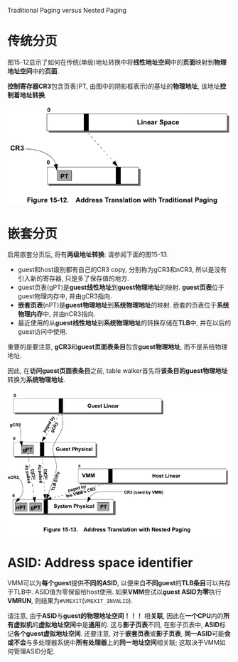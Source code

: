
Traditional Paging versus Nested Paging

# 传统分页

图15-12显示了如何在传统(单级)地址转换中将**线性地址空间**中的**页面**映射到**物理地址空间**中的**页面**. 

**控制寄存器CR3**包含页表(PT, 由图中的阴影框表示)的基址的**物理地址**, 该地址**控制着地址转换**. 

![2020-09-10-08-40-47.png](./images/2020-09-10-08-40-47.png)

# 嵌套分页

启用嵌套分页后, 将有**两级地址转换**:  请参阅下面的图15-13. 

* guest和host级别都有自己的CR3 copy, 分别称为gCR3和nCR3, 所以是没有引入新的寄存器, 只是多了保存值的地方.
* guest页表(gPT)是**guest线性地址**到**guest物理地址**的映射.  **guest页表**位于guest物理内存中, 并由gCR3指向. 
* **嵌套页表**(nPT)是**guest物理地址**到**系统物理地址**的映射.  嵌套的页表位于**系统物理内存**中, 并由nCR3指向. 
* 最近使用的从**guest线性地址**到**系统物理地址**的转换存储在**TLB**中, 并在以后的guest访问中使用. 

重要的是要注意, **gCR3**和**guest页面表条目**包含**guest物理地址**, 而不是系统物理地址. 

因此, 在**访问guest页面表条目**之前, table walker首先将**该条目的guest物理地址**转换为**系统物理地址**. 

![2020-09-10-08-44-50.png](./images/2020-09-10-08-44-50.png)

# ASID: Address space identifier

VMM可以为**每个guest**提供**不同的ASID**, 以便来自**不同guest**的**TLB条目**可以共存于TLB中. ASID值为零保留给host使用. 如果**VMM**尝试以**guest ASID为零**执行**VMRUN**, 则结果为`#VMEXIT`(`VMEXIT_INVALID`). 

请注意, 由于**ASID**与**guest的物理地址空间！！！** 相**关联**, 因此在**一个CPU**内的**所有虚拟机**的**虚拟地址空间**中是**通用**的.  这与**影子页表**不同, 在影子页表中, **ASID**标记**各个guest虚拟地址空间**.  还要注意, 对于**嵌套页表**或**影子页表**, **同一ASID**可能**会或不会**与多处理器系统中**所有处理器**上的**同一地址空间**相关联;  这取决于VMM如何管理ASID分配. 